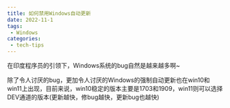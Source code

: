 ```yaml
---
title: 如何禁用Windows自动更新
date: 2022-11-1
tags:
 - Windows
categories: 
 - tech-tips
---
```


在印度程序员的引领下，Windows系统的bug自然是越来越多啊~

除了令人讨厌的bug，更加令人讨厌的Windows的强制自动更新也在win10和win11上出现，目前来说，win10稳定的版本主要是1703和1909，win11则可以选择DEV通道的版本(更新越快，修bug越快，更新bug也越快)